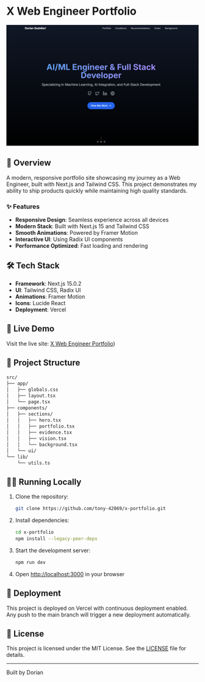 # X Web Engineer Portfolio

![Portfolio Preview](public/preview.png)

## 🚀 Overview

A modern, responsive portfolio site showcasing my journey as a Web Engineer, built with Next.js and Tailwind CSS. This project demonstrates my ability to ship products quickly while maintaining high quality standards.

### ✨ Features

- **Responsive Design**: Seamless experience across all devices
- **Modern Stack**: Built with Next.js 15 and Tailwind CSS
- **Smooth Animations**: Powered by Framer Motion
- **Interactive UI**: Using Radix UI components
- **Performance Optimized**: Fast loading and rendering

## 🛠 Tech Stack

- **Framework**: Next.js 15.0.2
- **UI**: Tailwind CSS, Radix UI
- **Animations**: Framer Motion
- **Icons**: Lucide React
- **Deployment**: Vercel

## 🚀 Live Demo

Visit the live site: [X Web Engineer Portfolio](https://x-portfolio-phi.vercel.app/))

## 📂 Project Structure

```
src/
├── app/
│   ├── globals.css
│   ├── layout.tsx
│   └── page.tsx
├── components/
│   ├── sections/
│   │   ├── hero.tsx
│   │   ├── portfolio.tsx
│   │   ├── evidence.tsx
│   │   ├── vision.tsx
│   │   └── background.tsx
│   └── ui/
└── lib/
    └── utils.ts
```

## 🏃‍♂️ Running Locally

1. Clone the repository:
   ```bash
   git clone https://github.com/tony-42069/x-portfolio.git
   ```

2. Install dependencies:
   ```bash
   cd x-portfolio
   npm install --legacy-peer-deps
   ```

3. Start the development server:
   ```bash
   npm run dev
   ```

4. Open [http://localhost:3000](http://localhost:3000) in your browser

## 📱 Deployment

This project is deployed on Vercel with continuous deployment enabled. Any push to the main branch will trigger a new deployment automatically.

## 📄 License

This project is licensed under the MIT License. See the [LICENSE](LICENSE) file for details.

---

Built by Dorian
